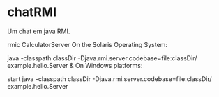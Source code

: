 # chatRMI
Um chat em java RMI.


rmic CalculatorServer 
On the Solaris Operating System:

java -classpath classDir -Djava.rmi.server.codebase=file:classDir/ example.hello.Server &
On Windows platforms:

start java -classpath classDir -Djava.rmi.server.codebase=file:classDir/ example.hello.Server
